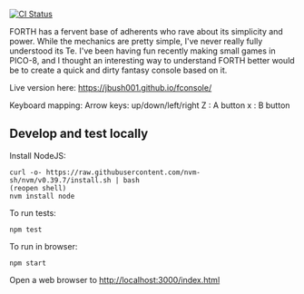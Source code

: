 [![CI Status](https://github.com/jbush001/fconsole/actions/workflows/node.js.yml/badge.svg)](https://github.com/jbush001/fconsole/actions/workflows/node.js.yml)

FORTH has a fervent base of adherents who rave about its simplicity and power.
While the mechanics are pretty simple, I've never really fully understood its Te.
I've been having fun recently making small games in PICO-8, and I thought an
interesting way to understand FORTH better would be to create a quick and dirty
fantasy console based on it.

Live version here: <https://jbush001.github.io/fconsole/>

Keyboard mapping:
    Arrow keys: up/down/left/right
    Z : A button
    x : B button

## Develop and test locally

Install NodeJS:

    curl -o- https://raw.githubusercontent.com/nvm-sh/nvm/v0.39.7/install.sh | bash
    (reopen shell)
    nvm install node

To run tests:

    npm test

To run in browser:

    npm start

Open a web browser to <http://localhost:3000/index.html>
